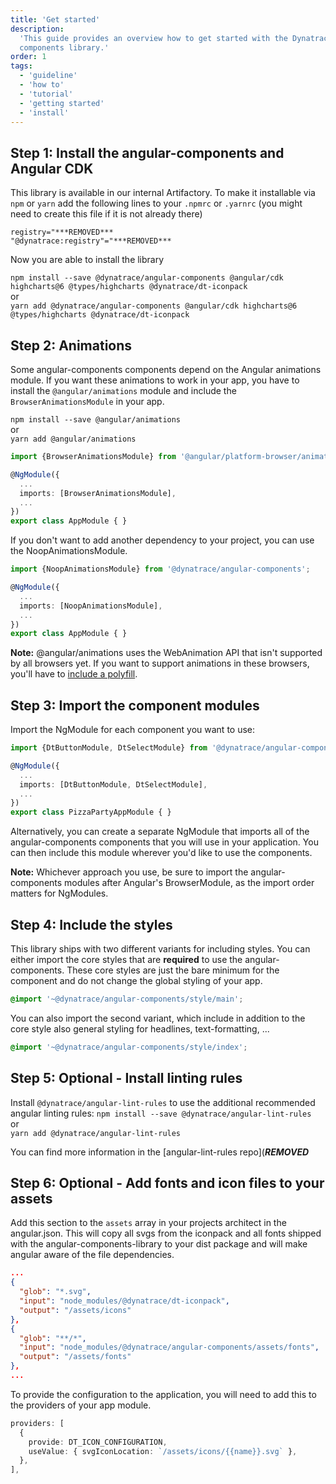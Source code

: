 ```yaml
---
title: 'Get started'
description:
  'This guide provides an overview how to get started with the Dynatrace Angular
  components library.'
order: 1
tags:
  - 'guideline'
  - 'how to'
  - 'tutorial'
  - 'getting started'
  - 'install'
---
```


## Step 1: Install the angular-components and Angular CDK

This library is available in our internal Artifactory. To make it installable
via `npm` or `yarn` add the following lines to your `.npmrc` or `.yarnrc` (you
might need to create this file if it is not already there)

```
registry="***REMOVED***
"@dynatrace:registry"="***REMOVED***
```

Now you are able to install the library

`npm install --save @dynatrace/angular-components @angular/cdk highcharts@6 @types/highcharts @dynatrace/dt-iconpack`  
or  
`yarn add @dynatrace/angular-components @angular/cdk highcharts@6 @types/highcharts @dynatrace/dt-iconpack`

## Step 2: Animations

Some angular-components components depend on the Angular animations module. If
you want these animations to work in your app, you have to install the
`@angular/animations` module and include the `BrowserAnimationsModule` in your
app.

`npm install --save @angular/animations`  
or  
`yarn add @angular/animations`

```typescript
import {BrowserAnimationsModule} from '@angular/platform-browser/animations';

@NgModule({
  ...
  imports: [BrowserAnimationsModule],
  ...
})
export class AppModule { }
```

If you don't want to add another dependency to your project, you can use the
NoopAnimationsModule.

```typescript
import {NoopAnimationsModule} from '@dynatrace/angular-components';

@NgModule({
  ...
  imports: [NoopAnimationsModule],
  ...
})
export class AppModule { }
```

**Note:** @angular/animations uses the WebAnimation API that isn't supported by
all browsers yet. If you want to support animations in these browsers, you'll
have to
[include a polyfill](https://github.com/web-animations/web-animations-js).

## Step 3: Import the component modules

Import the NgModule for each component you want to use:

```typescript
import {DtButtonModule, DtSelectModule} from '@dynatrace/angular-components';

@NgModule({
  ...
  imports: [DtButtonModule, DtSelectModule],
  ...
})
export class PizzaPartyAppModule { }
```

Alternatively, you can create a separate NgModule that imports all of the
angular-components components that you will use in your application. You can
then include this module wherever you'd like to use the components.

**Note:** Whichever approach you use, be sure to import the angular-components
modules after Angular's BrowserModule, as the import order matters for
NgModules.

## Step 4: Include the styles

This library ships with two different variants for including styles. You can
either import the core styles that are **required** to use the
angular-components. These core styles are just the bare minimum for the
component and do not change the global styling of your app.

```scss
@import '~@dynatrace/angular-components/style/main';
```

You can also import the second variant, which include in addition to the core
style also general styling for headlines, text-formatting, ...

```scss
@import '~@dynatrace/angular-components/style/index';
```

## Step 5: Optional - Install linting rules

Install `@dynatrace/angular-lint-rules` to use the additional recommended
angular linting rules: `npm install --save @dynatrace/angular-lint-rules`  
or  
`yarn add @dynatrace/angular-lint-rules`

You can find more information in the
[angular-lint-rules repo](***REMOVED***

## Step 6: Optional - Add fonts and icon files to your assets

Add this section to the `assets` array in your projects architect in the
angular.json. This will copy all svgs from the iconpack and all fonts shipped
with the angular-components-library to your dist package and will make angular
aware of the file dependencies.

```json
...
{
  "glob": "*.svg",
  "input": "node_modules/@dynatrace/dt-iconpack",
  "output": "/assets/icons"
},
{
  "glob": "**/*",
  "input": "node_modules/@dynatrace/angular-components/assets/fonts",
  "output": "/assets/fonts"
},
...
```

To provide the configuration to the application, you will need to add this to
the providers of your app module.

```typescript
providers: [
  {
    provide: DT_ICON_CONFIGURATION,
    useValue: { svgIconLocation: `/assets/icons/{{name}}.svg` },
  },
],
```

